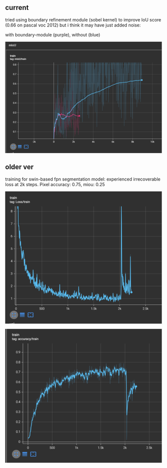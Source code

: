 ## current

tried using boundary refinement module (sobel kernel) to
improve IoU score (0.66 on pascal voc 2012) but i think it may have 
just added noise:

with boundary-module (purple), without (blue)

![alt text](image.png)



## older ver

training for swin-based fpn segmentation model: experienced irrecoverable loss at 2k steps. Pixel accuracy: 0.75, miou: 0.25

![alt text](ss/loss_spike.png)

![alt text](ss/image.png)
